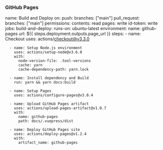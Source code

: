 ### GitHub Pages

name: Build and Deploy
on:
  push:
    branches: ["main"]
  pull_request:
    branches: ["main"]
permissions:
  contents: read
  pages: write
  id-token: write
jobs:
  build-and-deploy:
    runs-on: ubuntu-latest
    environment:
      name: github-pages
      url: ${{ steps.deployment.outputs.page_url }}
    steps:
      - name: Checkout
        uses: actions/checkout@v3.3.0

      - name: Setup Node.js environment
        uses: actions/setup-node@v3.6.0
        with:
          node-version-file: .tool-versions
          cache: yarn
          cache-dependency-path: yarn.lock
    
      - name: Install dependency and Build
        run: yarn && yarn docs:build
    
      - name: Setup Pages
        uses: actions/configure-pages@v3.0.4
    
      - name: Upload GitHub Pages artifact
        uses: actions/upload-pages-artifact@v1.0.7
        with:
          name: github-pages
          path: docs/.vuepress/dist
    
      - name: Deploy GitHub Pages site
        uses: actions/deploy-pages@v1.2.4
        with:
          artifact_name: github-pages